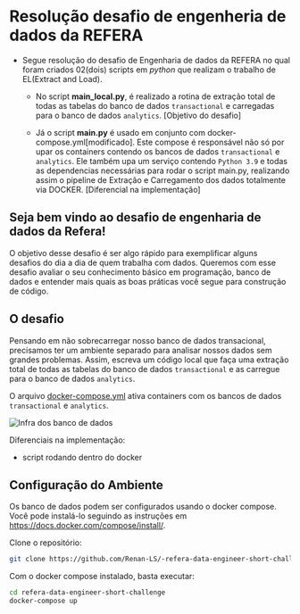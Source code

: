 # Resolução desafio de engenheria de dados da REFERA #
- Segue resolução do desafio de Engenharia de dados da REFERA no qual foram criados 02(dois) scripts em *python* que realizam o trabalho de EL(Extract and Load).
  - No script **main_local.py**, é realizado a rotina de extração total de todas as tabelas do banco de dados `transactional` e carregadas para o banco de dados `analytics`. [Objetivo do desafio]
  
  - Já o script **main.py** é usado em conjunto com docker-compose.yml[modificado]. Este compose é responsável não só por upar os containers contendo os bancos de dados `transactional` e `analytics`. Ele também upa um serviço contendo `Python 3.9` e todas as dependencias necessárias para rodar o script main.py, realizando assim o pipeline de Extração e Carregamento dos dados totalmente via DOCKER. [Diferencial na implementação]














## Seja bem vindo ao desafio de engenharia de dados da Refera!


O objetivo desse desafio é ser algo rápido para exemplificar alguns desafios do dia a dia de quem trabalha com dados. Queremos com esse desafio avaliar o seu conhecimento básico em programação, banco de dados e entender mais quais as boas práticas você segue para construção de código.


## O desafio

Pensando em não sobrecarregar nosso banco de dados transacional, precisamos ter um ambiente separado para analisar nossos dados sem grandes problemas. Assim, escreva um código local que faça uma extração total de todas as tabelas do banco de dados `transactional` e as carregue para o banco de dados `analytics`.

O arquivo [docker-compose.yml](docker-compose.yml) ativa containers com os bancos de dados `transactional` e `analytics`.

![Infra dos banco de dados](fluxo.png)

Diferenciais na implementação:
- script rodando dentro do docker

## Configuração do Ambiente

Os banco de dados podem ser configurados usando o docker compose. Você pode instalá-lo seguindo as instruções em https://docs.docker.com/compose/install/.

Clone o repositório:


```bash
git clone https://github.com/Renan-LS/-refera-data-engineer-short-challenge
```

Com o docker compose instalado, basta executar:

```bash
cd refera-data-engineer-short-challenge
docker-compose up
```
